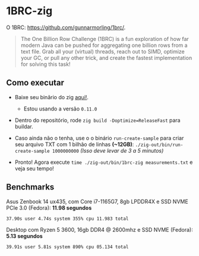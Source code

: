 # 1BRC-zig

O 1BRC: https://github.com/gunnarmorling/1brc/.

> The One Billion Row Challenge (1BRC) is a fun exploration of how far modern Java can be pushed for aggregating one billion rows from a text file. 
> Grab all your (virtual) threads, reach out to SIMD, optimize your GC, or pull any other trick, and create the fastest implementation for solving this task!


## Como executar

- Baixe seu binãrio do zig [aqui!](https://ziglang.org/download/).
     - Estou usando a versão `0.11.0`

- Dentro do repositório, rode `zig build -Doptimize=ReleaseFast` para buildar.

- Caso ainda não o tenha, use o o binário `run-create-sample` para criar seu arquivo TXT com 1 bilhão de linhas **(~12GB)**: `./zig-out/bin/run-create-sample 1000000000` *(Isso deve levar de 3 a 5 minutos)*

- Pronto! Agora execute `time ./zig-out/bin/1brc-zig measurements.txt` e veja seu tempo!

## Benchmarks

Asus Zenbook 14 ux435, com Core i7-1165G7, 8gb LPDDR4X e SSD NVME PCIe 3.0 (Fedora): **11.98 segundos**
```
37.90s user 4.74s system 355% cpu 11.983 total
```
   
Desktop com Ryzen 5 3600, 16gb DDR4 @ 2600mhz e SSD NVME (Fedora): **5.13 segundos**
```
39.91s user 5.81s system 890% cpu 05.134 total
```
